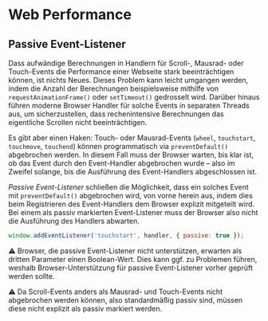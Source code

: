 # Web Performance

## Passive Event-Listener
Dass aufwändige Berechnungen in Handlern für Scroll-, Mausrad- oder Touch-Events die Performance einer Webseite stark beeinträchtigen können, ist nichts Neues. Dieses Problem kann leicht umgangen werden, indem die Anzahl der Berechnungen beispielsweise mithilfe von `requestAnimationFrame()` oder `setTimeout()` gedrosselt wird. Darüber hinaus führen moderne Browser Handler für solche Events in separaten Threads aus, um sicherzustellen, dass rechenintensive Berechnungen das eigentliche Scrollen nicht beeinträchtigen.

Es gibt aber einen Haken: Touch- oder Mausrad-Events (`wheel`, `touchstart`, `touchmove`, `touchend`) können programmatisch via `preventDefault()` abgebrochen werden. In diesem Fall muss der Browser warten, bis klar ist, ob das Event durch den Event-Handler abgebrochen wurde – also im Zweifel solange, bis die Ausführung des Event-Handlers abgeschlossen ist.

*Passive Event-Listener* schließen die Möglichkeit, dass ein solches Event mit `preventDefault()` abgebrochen wird, von vorne herein aus, indem dies beim Registrieren des Event-Handlers dem Browser explizit mitgeteilt wird. Bei einem als passiv markierten Event-Listener muss der Browser also nicht die Ausführung des Handlers abwarten.

```js
window.addEventListener('touchstart', handler, { passive: true });
```

⚠️ Browser, die passive Event-Listener nicht unterstützen, erwarten als dritten Parameter einen Boolean-Wert. Dies kann ggf. zu Problemen führen, weshalb Browser-Unterstützung für passive Event-Listener vorher geprüft werden sollte.

⚠️ Da Scroll-Events anders als Mausrad- und Touch-Events nicht abgebrochen werden können, also standardmäßig passiv sind, müssen diese nicht explizit als passiv markiert werden.

